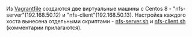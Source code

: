 Из [Vagrantfile](Vagrantfile) создаются две виртуальные машины с Centos 8 - "nfs-server"(192.168.50.12) и "nfs-client"(192.168.50.13).
Настройка каждого хоста вынесена отдельными скриптами - [nfs-server.sh](nfs-server.sh) и [nfs-client.sh](nfs-client.sh) (комментарии прилагаются).